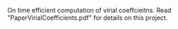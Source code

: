 On time efficient computation of virial coeffcieitns. Read "PaperVirialCoefficients.pdf" for details on this project. 

